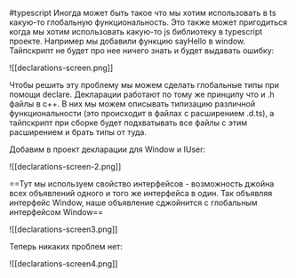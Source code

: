 #typescript 
Иногда может быть такое что мы хотим использовать в ts какую-то глобальную функциональность. Это также может пригодиться когда мы хотим использовать какую-то js библиотеку в typescript проекте. Например мы добавили функцию sayHello в window. Тайпскрипт не будет про нее ничего знать и будет выдавать ошибку:

![[declarations-screen.png]]

Чтобы решить эту проблему мы можем сделать глобальные типы при помощи declare. Декларации работают по тому же принципу что и .h файлы в c++. В них мы можем описывать типизацию различной функциональности (это происходит в файлах с расширением .d.ts), а тайпскрипт при сборке будет подхватывать все файлы с этим расширением и брать типы от туда.

Добавим в проект декларации для Window и IUser:

![[declarations-screen-2.png]]

==Тут мы используем свойство интерфейсов - возможность джойна всех объявлений одного и того же интерфейса в один. Так объявляя интерфейс Window, наше объявление сджойнится с глобальным интерфейсом Window==

![[declarations-screen3.png]]

Теперь никаких проблем нет:

![[declarations-screen4.png]]